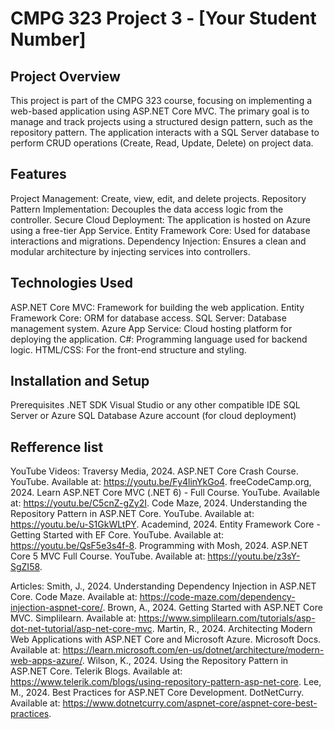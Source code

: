 # CMPG 323 Project 3 - [Your Student Number]
## Project Overview
This project is part of the CMPG 323 course, focusing on implementing a web-based application using ASP.NET Core MVC. The primary goal is to manage and track projects using a structured design pattern, such as the repository pattern. The application interacts with a SQL Server database to perform CRUD operations (Create, Read, Update, Delete) on project data.

## Features
Project Management: Create, view, edit, and delete projects.
Repository Pattern Implementation: Decouples the data access logic from the controller.
Secure Cloud Deployment: The application is hosted on Azure using a free-tier App Service.
Entity Framework Core: Used for database interactions and migrations.
Dependency Injection: Ensures a clean and modular architecture by injecting services into controllers.
## Technologies Used
ASP.NET Core MVC: Framework for building the web application.
Entity Framework Core: ORM for database access.
SQL Server: Database management system.
Azure App Service: Cloud hosting platform for deploying the application.
C#: Programming language used for backend logic.
HTML/CSS: For the front-end structure and styling.
## Installation and Setup
Prerequisites
.NET SDK
Visual Studio or any other compatible IDE
SQL Server or Azure SQL Database
Azure account (for cloud deployment)
## Refference list 
YouTube Videos:
Traversy Media, 2024. ASP.NET Core Crash Course. YouTube. Available at: https://youtu.be/Fy4linYkGo4.
freeCodeCamp.org, 2024. Learn ASP.NET Core MVC (.NET 6) - Full Course. YouTube. Available at: https://youtu.be/C5cnZ-gZy2I.
Code Maze, 2024. Understanding the Repository Pattern in ASP.NET Core. YouTube. Available at: https://youtu.be/u-S1GkWLtPY.
Academind, 2024. Entity Framework Core - Getting Started with EF Core. YouTube. Available at: https://youtu.be/QsF5e3s4f-8.
Programming with Mosh, 2024. ASP.NET Core 5 MVC Full Course. YouTube. Available at: https://youtu.be/z3sY-SgZI58.

Articles:
Smith, J., 2024. Understanding Dependency Injection in ASP.NET Core. Code Maze. Available at: https://code-maze.com/dependency-injection-aspnet-core/.
Brown, A., 2024. Getting Started with ASP.NET Core MVC. Simplilearn. Available at: https://www.simplilearn.com/tutorials/asp-dot-net-tutorial/asp-net-core-mvc.
Martin, R., 2024. Architecting Modern Web Applications with ASP.NET Core and Microsoft Azure. Microsoft Docs. Available at: https://learn.microsoft.com/en-us/dotnet/architecture/modern-web-apps-azure/.
Wilson, K., 2024. Using the Repository Pattern in ASP.NET Core. Telerik Blogs. Available at: https://www.telerik.com/blogs/using-repository-pattern-asp-net-core.
Lee, M., 2024. Best Practices for ASP.NET Core Development. DotNetCurry. Available at: https://www.dotnetcurry.com/aspnet-core/aspnet-core-best-practices.
